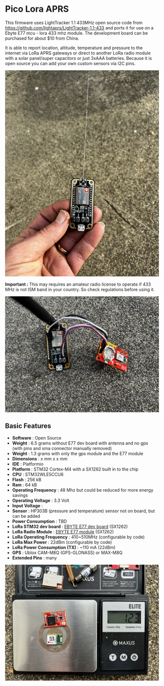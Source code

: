 # Pico Lora APRS

This firmware uses LightTracker 1.1 433MHz open source code from https://github.com/lightaprs/LightTracker-1.1-433 and ports it for use on a Ebyte E77 mcu - lora 433 mhz module. The development board can be purchased for about $10 from China. 

It is able to report location, altitude, temperature and pressure to the internet via LoRa APRS gateways or direct to another LoRa radio module with a solar panel/super capacitors or just 3xAAA batteries.
Because it is open source you can add your own custom sensors via I2C pins.

<img src="images/E77board.jpg" width="600">

**Important :** This may requires an amateur radio license to operate if 433 MHz is not ISM band in your country. So check regulations before using it.

<img src="images/DevBoards.jpg" width="600">

## Basic Features

- **Software** : Open Source
- **Weight** : 6.5 grams without E77 dev board with antenna and no gps (with pins and sma connector manually removed)
- **Weight** : 1.3 grams with only the gps module and the E77 module
- **Dimensions** : x mm x x mm
- **IDE** : Platformio
- **Platform** : STM32 Cortex-M4 with a SX1262 built in to the chip
- **CPU** : STM32WLE5CCU6
- **Flash** : 256 kB
- **Ram** : 64 kB
- **Operating Frequency** : 48 Mhz but could be reduced for more energy savings
- **Operating Voltage** : 3.3 Volt
- **Input Voltage** : 
- **Sensor** : HP303B (pressure and temperature) sensor not on board, but can be added
- **Power Consumption** : TBD
- **LoRa STM32 dev board** : [EBYTE E77 dev board](https://www.cdebyte.com/products/E77-400MBL-01) (SX1262)
- **LoRa Radio Module** : [EBYTE E77 module](https://www.cdebyte.com/products/E77-400M22S) (SX1262)
- **LoRa Operating Frequency** : 410~510MHz (configurable by code)
- **LoRa Max Power** : 22dBm (configurable by code)
- **LoRa Power Consumption (TX)** : ~110 mA (22dBm)
- **GPS** : Ublox CAM-M8Q (GPS-GLONASS) or MAX-M8Q
- **Extended Pins** : many

<img src="images/weight.jpg" width="600">